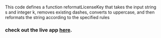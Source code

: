This code defines a function reformatLicenseKey that takes the input string s and integer k, removes existing dashes, converts to uppercase, and then reformats the string according to the specified rules

### check out the live app [here](https://priyanka23-brs.github.io/array-assignment/).
